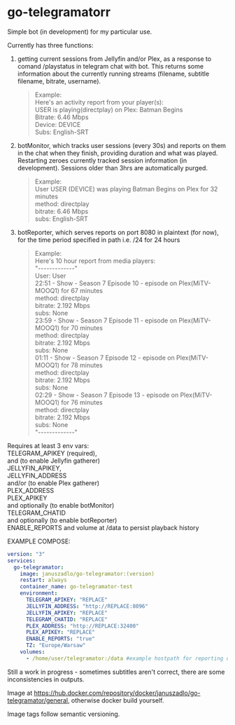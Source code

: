 # go-telegramatorr

Simple bot (in development) for my particular use.

Currently has three functions:
1. getting current sessions from Jellyfin and/or Plex, as a response to comand /playstatus in telegram chat with bot. This returns some information about the currently running streams (filename, subtitle filename, bitrate, username).
    >Example:  
    Here's an activity report from your player(s):  
    USER is playing(directplay) on Plex: Batman Begins  
    Bitrate: 6.46 Mbps  
    Device: DEVICE  
    Subs: English-SRT  

2. botMonitor, which tracks user sessions (every 30s) and reports on them in the chat when they finish, providing duration and what was played. Restarting zeroes currently tracked session information (in development). Sessions older than 3hrs are automatically purged.
    >Example:  
    User USER (DEVICE) was playing Batman Begins on Plex for 32 minutes  
    method: directplay  
    bitrate: 6.46 Mbps  
    subs: English-SRT  
3. botReporter, which serves reports on port 8080 in plaintext (for now), for the time period specified in path i.e. /24 for 24 hours  
    >Example:  
    Here's 10 hour report from media players:  
    "-------------"  
    User: User  
    22:51 - Show - Season 7 Episode 10 - episode on Plex(MiTV-MOOQ1) for 67 minutes  
    method: directplay  
    bitrate: 2.192 Mbps  
    subs: None  
    23:59 - Show - Season 7 Episode 11 - episode on Plex(MiTV-MOOQ1) for 70 minutes  
    method: directplay  
    bitrate: 2.192 Mbps  
    subs: None  
    01:11 - Show - Season 7 Episode 12 - episode on Plex(MiTV-MOOQ1) for 78 minutes  
    method: directplay  
    bitrate: 2.192 Mbps  
    subs: None  
    02:29 - Show - Season 7 Episode 13 - episode on Plex(MiTV-MOOQ1) for 76 minutes  
    method: directplay  
    bitrate: 2.192 Mbps  
    subs: None  
    "-------------"  

Requires at least 3 env vars:  
TELEGRAM_APIKEY (required),  
and (to enable Jellyfin gatherer)  
JELLYFIN_APIKEY,  
JELLYFIN_ADDRESS  
and/or (to enable Plex gatherer)  
PLEX_ADDRESS  
PLEX_APIKEY  
and optionally (to enable botMonitor)  
TELEGRAM_CHATID  
and optionally (to enable botReporter)  
ENABLE_REPORTS and volume at /data to persist playback history  

EXAMPLE COMPOSE:   
```yaml  
version: "3"
services:
  go-telegramator:
    image: januszadlo/go-telegramator:(version)
    restart: always
    container_name: go-telegramator-test
    environment:
      TELEGRAM_APIKEY: "REPLACE"
      JELLYFIN_ADDRESS: "http://REPLACE:8096"
      JELLYFIN_APIKEY: "REPLACE"
      TELEGRAM_CHATID: "REPLACE"
      PLEX_ADDRESS: "http://REPLACE:32400"
      PLEX_APIKEY: "REPLACE"
      ENABLE_REPORTS: "true"
      TZ: "Europe/Warsaw"
    volumes:
      - /home/user/telegramator:/data #example hostpath for reporting db
```

Still a work in progress - sometimes subtitles aren't correct, there are some inconsistencies in outputs.

Image at https://hub.docker.com/repository/docker/januszadlo/go-telegramator/general, otherwise docker build yourself.

Image tags follow semantic versioning.
